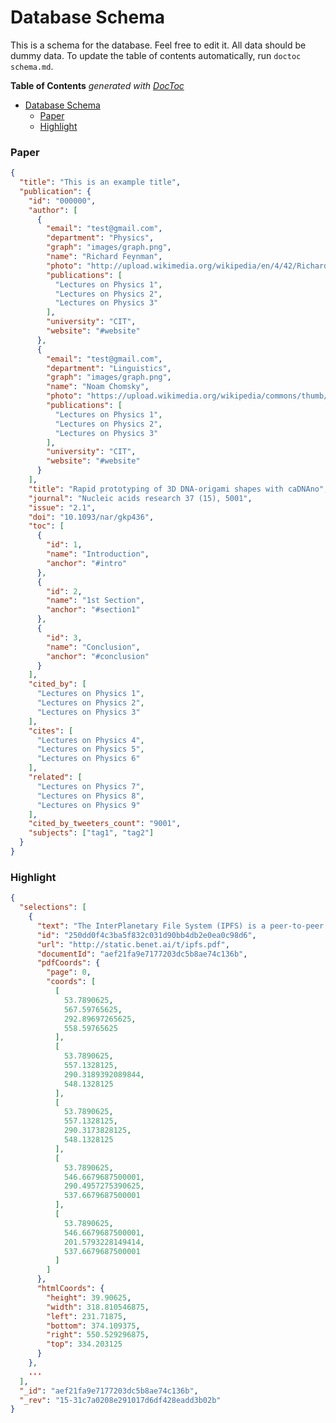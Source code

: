 Database Schema
===============

This is a schema for the database. Feel free to edit it. All data should be dummy data. To update the table of contents automatically, run `doctoc schema.md`.

<!-- START doctoc generated TOC please keep comment here to allow auto update -->
<!-- DON'T EDIT THIS SECTION, INSTEAD RE-RUN doctoc TO UPDATE -->
**Table of Contents**  *generated with [DocToc](https://github.com/thlorenz/doctoc)*

- [Database Schema](#database-schema)
    - [Paper](#paper)
    - [Highlight](#highlight)

<!-- END doctoc generated TOC please keep comment here to allow auto update -->

### Paper

```json
{
  "title": "This is an example title",
  "publication": {
    "id": "000000",
    "author": [
      {
        "email": "test@gmail.com",
        "department": "Physics",
        "graph": "images/graph.png",
        "name": "Richard Feynman",
        "photo": "http://upload.wikimedia.org/wikipedia/en/4/42/Richard_Feynman_Nobel.jpg",
        "publications": [
          "Lectures on Physics 1",
          "Lectures on Physics 2",
          "Lectures on Physics 3"
        ],
        "university": "CIT",
        "website": "#website"
      },
      {
        "email": "test@gmail.com",
        "department": "Linguistics",
        "graph": "images/graph.png",
        "name": "Noam Chomsky",
        "photo": "https://upload.wikimedia.org/wikipedia/commons/thumb/6/6e/Chomsky.jpg/460px-Chomsky.jpg",
        "publications": [
          "Lectures on Physics 1",
          "Lectures on Physics 2",
          "Lectures on Physics 3"
        ],
        "university": "CIT",
        "website": "#website"
      }
    ],
    "title": "Rapid prototyping of 3D DNA-origami shapes with caDNAno",
    "journal": "Nucleic acids research 37 (15), 5001",
    "issue": "2.1",
    "doi": "10.1093/nar/gkp436",
    "toc": [
      {
        "id": 1,
        "name": "Introduction",
        "anchor": "#intro"
      },
      {
        "id": 2,
        "name": "1st Section",
        "anchor": "#section1"
      },
      {
        "id": 3,
        "name": "Conclusion",
        "anchor": "#conclusion"
      }
    ],
    "cited_by": [
      "Lectures on Physics 1",
      "Lectures on Physics 2",
      "Lectures on Physics 3"
    ],
    "cites": [
      "Lectures on Physics 4",
      "Lectures on Physics 5",
      "Lectures on Physics 6"
    ],
    "related": [
      "Lectures on Physics 7",
      "Lectures on Physics 8",
      "Lectures on Physics 9"
    ],
    "cited_by_tweeters_count": "9001",
    "subjects": ["tag1", "tag2"]
  }
}
```

### Highlight

```json
{
  "selections": [
    {
      "text": "The InterPlanetary File System (IPFS) is a peer-to-peer dis-tributed \fle system that seeks to connect all computing de-vices  with  the  same  system  of  \fles. ",
      "id": "250dd0f4c3ba5f832c031d90bb4db2e0ea0c98d6",
      "url": "http://static.benet.ai/t/ipfs.pdf",
      "documentId": "aef21fa9e7177203dc5b8ae74c136b",
      "pdfCoords": {
        "page": 0,
        "coords": [
          [
            53.7890625,
            567.59765625,
            292.89697265625,
            558.59765625
          ],
          [
            53.7890625,
            557.1328125,
            290.3189392089844,
            548.1328125
          ],
          [
            53.7890625,
            557.1328125,
            290.3173828125,
            548.1328125
          ],
          [
            53.7890625,
            546.6679687500001,
            290.4957275390625,
            537.6679687500001
          ],
          [
            53.7890625,
            546.6679687500001,
            201.5793228149414,
            537.6679687500001
          ]
        ]
      },
      "htmlCoords": {
        "height": 39.90625,
        "width": 318.810546875,
        "left": 231.71875,
        "bottom": 374.109375,
        "right": 550.529296875,
        "top": 334.203125
      }
    },
    ...
  ],
  "_id": "aef21fa9e7177203dc5b8ae74c136b",
  "_rev": "15-31c7a0208e291017d6df428eadd3b02b"
}
```